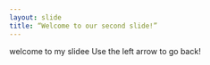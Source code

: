 ```yaml
---
layout: slide
title: “Welcome to our second slide!”
---
```

welcome to my slidee
Use the left arrow to go back!
